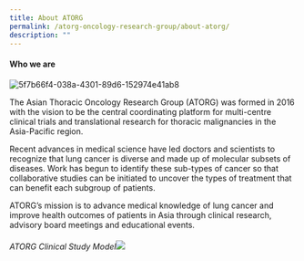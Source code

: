 ```yaml
---
title: About ATORG
permalink: /atorg-oncology-research-group/about-atorg/
description: ""
---
```

#### **Who we are**

![5f7b66f4-038a-4301-89d6-152974e41ab8](https://www.scri.edu.sg/wp-content/uploads/2020/04/5F7B66F4-038A-4301-89D6-152974E41AB8.jpeg)

The Asian Thoracic Oncology Research Group (ATORG) was formed in 2016 with the vision to be the central coordinating platform for multi-centre clinical trials and translational research for thoracic malignancies in the Asia-Pacific region.

Recent advances in medical science have led doctors and scientists to recognize that lung cancer is diverse and made up of molecular subsets of diseases. Work has begun to identify these sub-types of cancer so that collaborative studies can be initiated to uncover the types of treatment that can benefit each subgroup of patients.

ATORG’s mission is to advance medical knowledge of lung cancer and improve health outcomes of patients in Asia through clinical research, advisory board meetings and educational events.

###### ATORG Clinical Study Model![](https://www.scri.edu.sg/wp-content/uploads/2023/01/ATORG-map.png)